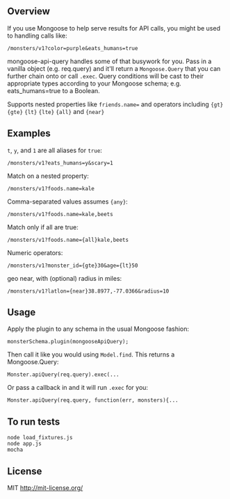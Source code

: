 ## Overview
If you use Mongoose to help serve results for API calls, you might be used to handling calls like:

    /monsters/v1?color=purple&eats_humans=true

mongoose-api-query handles some of that busywork for you. Pass in a vanilla object (e.g. req.query) and it'll return a `Mongoose.Query` that you can further chain onto or call `.exec`. Query conditions will be cast to their appropriate types according to your Mongoose schema; e.g. eats_humans=true to a Boolean.

Supports nested properties like `friends.name=` and operators including `{gt}` `{gte}` `{lt}` `{lte}` `{all}` and `{near}`

## Examples

`t`, `y`, and `1` are all aliases for `true`:

    /monsters/v1?eats_humans=y&scary=1

Match on a nested property:

    /monsters/v1?foods.name=kale

Comma-separated values assumes `{any}`:

    /monsters/v1?foods.name=kale,beets

Match only if all are true:

    /monsters/v1?foods.name={all}kale,beets

Numeric operators:

    /monsters/v1?monster_id={gte}30&age={lt}50

geo near, with (optional) radius in miles:

    /monsters/v1?latlon={near}38.8977,-77.0366&radius=10

## Usage

Apply the plugin to any schema in the usual Mongoose fashion:

    monsterSchema.plugin(mongooseApiQuery);

Then call it like you would using `Model.find`. This returns a Mongoose.Query:

    Monster.apiQuery(req.query).exec(...

Or pass a callback in and it will run `.exec` for you:

    Monster.apiQuery(req.query, function(err, monsters){...


## To run tests

```shell
node load_fixtures.js
node app.js
mocha
```

## License

MIT http://mit-license.org/
